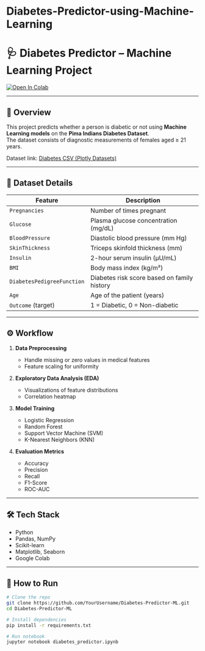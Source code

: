 # Diabetes-Predictor-using-Machine-Learning

# 🩺 Diabetes Predictor – Machine Learning Project

[![Open In Colab](https://colab.research.google.com/assets/colab-badge.svg)](https://colab.research.google.com/drive/1MzgbB6rFap32UaIl9Cq6sH0XBpajAtLz)

---

## 📌 Overview
This project predicts whether a person is diabetic or not using **Machine Learning models** on the **Pima Indians Diabetes Dataset**.  
The dataset consists of diagnostic measurements of females aged ≥ 21 years.  

Dataset link: [Diabetes CSV (Plotly Datasets)](https://raw.githubusercontent.com/plotly/datasets/master/diabetes.csv)

---

## 📂 Dataset Details

| Feature                    | Description                                                                 |
|-----------------------------|-----------------------------------------------------------------------------|
| `Pregnancies`               | Number of times pregnant                                                    |
| `Glucose`                   | Plasma glucose concentration (mg/dL)                                        |
| `BloodPressure`             | Diastolic blood pressure (mm Hg)                                            |
| `SkinThickness`             | Triceps skinfold thickness (mm)                                             |
| `Insulin`                   | 2-hour serum insulin (µU/mL)                                                |
| `BMI`                       | Body mass index (kg/m²)                                                     |
| `DiabetesPedigreeFunction`  | Diabetes risk score based on family history                                 |
| `Age`                       | Age of the patient (years)                                                  |
| `Outcome` (target)          | 1 = Diabetic, 0 = Non-diabetic                                              |

---

## ⚙️ Workflow

1. **Data Preprocessing**  
   - Handle missing or zero values in medical features  
   - Feature scaling for uniformity  

2. **Exploratory Data Analysis (EDA)**  
   - Visualizations of feature distributions  
   - Correlation heatmap  

3. **Model Training**  
   - Logistic Regression  
   - Random Forest  
   - Support Vector Machine (SVM)  
   - K-Nearest Neighbors (KNN)  

4. **Evaluation Metrics**  
   - Accuracy  
   - Precision  
   - Recall  
   - F1-Score  
   - ROC-AUC  

---

## 🛠️ Tech Stack

- Python  
- Pandas, NumPy  
- Scikit-learn  
- Matplotlib, Seaborn  
- Google Colab  

---

## 🚀 How to Run

```bash
# Clone the repo
git clone https://github.com/YourUsername/Diabetes-Predictor-ML.git
cd Diabetes-Predictor-ML

# Install dependencies
pip install -r requirements.txt

# Run notebook
jupyter notebook diabetes_predictor.ipynb
